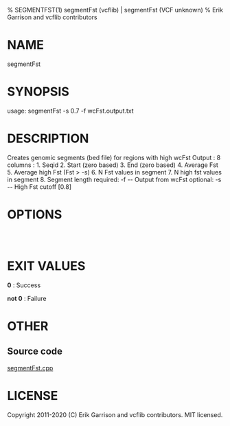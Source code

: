 % SEGMENTFST(1) segmentFst (vcflib) | segmentFst (VCF unknown)
% Erik Garrison and vcflib contributors

# NAME

segmentFst

# SYNOPSIS

usage: segmentFst -s 0.7 -f wcFst.output.txt 

# DESCRIPTION

 Creates genomic segments (bed file) for regions with high wcFst Output : 8 columns : 1. Seqid 2. Start (zero based) 3. End (zero based) 4. Average Fst 5. Average high Fst (Fst > -s) 6. N Fst values in segment 7. N high fst values in segment 8. Segment length required: -f -- Output from wcFst optional: -s -- High Fst cutoff [0.8] 

# OPTIONS

```



```

# EXIT VALUES

**0**
: Success

**not 0**
: Failure

# OTHER

## Source code

[segmentFst.cpp](https://github.com/vcflib/vcflib/blob/master/src/segmentFst.cpp)

# LICENSE

Copyright 2011-2020 (C) Erik Garrison and vcflib contributors. MIT licensed.

<!--
  Created with ./scripts/bin2md.rb scripts/bin2md-template.erb
-->
